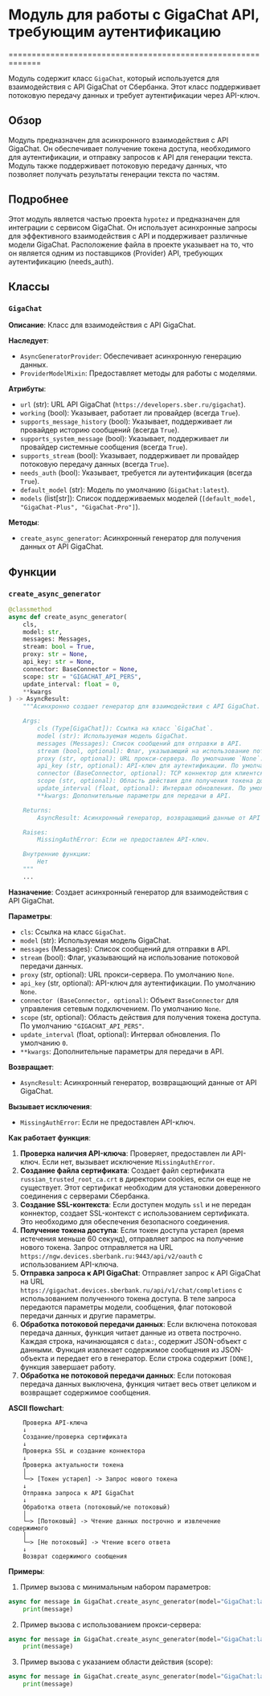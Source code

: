 # Модуль для работы с GigaChat API, требующим аутентификацию
=============================================================

Модуль содержит класс `GigaChat`, который используется для взаимодействия с API GigaChat от Сбербанка.
Этот класс поддерживает потоковую передачу данных и требует аутентификации через API-ключ.

## Обзор

Модуль предназначен для асинхронного взаимодействия с API GigaChat. Он обеспечивает получение токена доступа, необходимого для аутентификации, и отправку запросов к API для генерации текста.
Модуль также поддерживает потоковую передачу данных, что позволяет получать результаты генерации текста по частям.

## Подробнее

Этот модуль является частью проекта `hypotez` и предназначен для интеграции с сервисом GigaChat.
Он использует асинхронные запросы для эффективного взаимодействия с API и поддерживает различные модели GigaChat.
Расположение файла в проекте указывает на то, что он является одним из поставщиков (Provider) API, требующих аутентификацию (needs_auth).

## Классы

### `GigaChat`

**Описание**: Класс для взаимодействия с API GigaChat.

**Наследует**:
- `AsyncGeneratorProvider`: Обеспечивает асинхронную генерацию данных.
- `ProviderModelMixin`: Предоставляет методы для работы с моделями.

**Атрибуты**:
- `url` (str): URL API GigaChat (`https://developers.sber.ru/gigachat`).
- `working` (bool): Указывает, работает ли провайдер (всегда `True`).
- `supports_message_history` (bool): Указывает, поддерживает ли провайдер историю сообщений (всегда `True`).
- `supports_system_message` (bool): Указывает, поддерживает ли провайдер системные сообщения (всегда `True`).
- `supports_stream` (bool): Указывает, поддерживает ли провайдер потоковую передачу данных (всегда `True`).
- `needs_auth` (bool): Указывает, требуется ли аутентификация (всегда `True`).
- `default_model` (str): Модель по умолчанию (`GigaChat:latest`).
- `models` (list[str]): Список поддерживаемых моделей (`[default_model, "GigaChat-Plus", "GigaChat-Pro"]`).

**Методы**:
- `create_async_generator`: Асинхронный генератор для получения данных от API GigaChat.

## Функции

### `create_async_generator`

```python
@classmethod
async def create_async_generator(
    cls,
    model: str,
    messages: Messages,
    stream: bool = True,
    proxy: str = None,
    api_key: str = None,
    connector: BaseConnector = None,
    scope: str = "GIGACHAT_API_PERS",
    update_interval: float = 0,
    **kwargs
) -> AsyncResult:
    """Асинхронно создает генератор для взаимодействия с API GigaChat.

    Args:
        cls (Type[GigaChat]): Ссылка на класс `GigaChat`.
        model (str): Используемая модель GigaChat.
        messages (Messages): Список сообщений для отправки в API.
        stream (bool, optional): Флаг, указывающий на использование потоковой передачи данных. По умолчанию `True`.
        proxy (str, optional): URL прокси-сервера. По умолчанию `None`.
        api_key (str, optional): API-ключ для аутентификации. По умолчанию `None`.
        connector (BaseConnector, optional): TCP коннектор для клиентской сессии. По умолчанию `None`.
        scope (str, optional): Область действия для получения токена доступа. По умолчанию `"GIGACHAT_API_PERS"`.
        update_interval (float, optional): Интервал обновления. По умолчанию `0`.
        **kwargs: Дополнительные параметры для передачи в API.

    Returns:
        AsyncResult: Асинхронный генератор, возвращающий данные от API GigaChat.

    Raises:
        MissingAuthError: Если не предоставлен API-ключ.

    Внутренние функции:
        Нет
    """
    ...
```

**Назначение**: Создает асинхронный генератор для взаимодействия с API GigaChat.

**Параметры**:
- `cls`: Ссылка на класс `GigaChat`.
- `model` (str): Используемая модель GigaChat.
- `messages` (Messages): Список сообщений для отправки в API.
- `stream` (bool): Флаг, указывающий на использование потоковой передачи данных.
- `proxy` (str, optional): URL прокси-сервера. По умолчанию `None`.
- `api_key` (str, optional): API-ключ для аутентификации. По умолчанию `None`.
- `connector (BaseConnector, optional)`:  Объект `BaseConnector` для управления сетевым подключением. По умолчанию `None`.
- `scope` (str, optional): Область действия для получения токена доступа. По умолчанию `"GIGACHAT_API_PERS"`.
- `update_interval` (float, optional): Интервал обновления. По умолчанию `0`.
- `**kwargs`: Дополнительные параметры для передачи в API.

**Возвращает**:
- `AsyncResult`: Асинхронный генератор, возвращающий данные от API GigaChat.

**Вызывает исключения**:
- `MissingAuthError`: Если не предоставлен API-ключ.

**Как работает функция**:

1.  **Проверка наличия API-ключа**: Проверяет, предоставлен ли API-ключ. Если нет, вызывает исключение `MissingAuthError`.
2.  **Создание файла сертификата**: Создает файл сертификата `russian_trusted_root_ca.crt` в директории cookies, если он еще не существует.
    Этот сертификат необходим для установки доверенного соединения с серверами Сбербанка.
3.  **Создание SSL-контекста**: Если доступен модуль `ssl` и не передан коннектор, создает SSL-контекст с использованием сертификата.
    Это необходимо для обеспечения безопасного соединения.
4.  **Получение токена доступа**: Если токен доступа устарел (время истечения меньше 60 секунд), отправляет запрос на получение нового токена.
    Запрос отправляется на URL `https://ngw.devices.sberbank.ru:9443/api/v2/oauth` с использованием API-ключа.
5.  **Отправка запроса к API GigaChat**: Отправляет запрос к API GigaChat на URL `https://gigachat.devices.sberbank.ru/api/v1/chat/completions` с использованием полученного токена доступа.
    В теле запроса передаются параметры модели, сообщения, флаг потоковой передачи данных и другие параметры.
6.  **Обработка потоковой передачи данных**: Если включена потоковая передача данных, функция читает данные из ответа построчно.
    Каждая строка, начинающаяся с `data:`, содержит JSON-объект с данными.
    Функция извлекает содержимое сообщения из JSON-объекта и передает его в генератор.
    Если строка содержит `[DONE]`, функция завершает работу.
7.  **Обработка не потоковой передачи данных**: Если потоковая передача данных выключена, функция читает весь ответ целиком и возвращает содержимое сообщения.

**ASCII flowchart**:

```
    Проверка API-ключа
    ↓
    Создание/проверка сертификата
    ↓
    Проверка SSL и создание коннектора
    ↓
    Проверка актуальности токена
    │
    └─> [Токен устарел] -> Запрос нового токена
    ↓
    Отправка запроса к API GigaChat
    ↓
    Обработка ответа (потоковый/не потоковый)
    │
    └─> [Потоковый] -> Чтение данных построчно и извлечение содержимого
    │
    └─> [Не потоковый] -> Чтение всего ответа
    ↓
    Возврат содержимого сообщения
```

**Примеры**:

1.  Пример вызова с минимальным набором параметров:

```python
async for message in GigaChat.create_async_generator(model="GigaChat:latest", messages=[{"role": "user", "content": "Hello!"}], api_key="YOUR_API_KEY"):
    print(message)
```

2.  Пример вызова с использованием прокси-сервера:

```python
async for message in GigaChat.create_async_generator(model="GigaChat:latest", messages=[{"role": "user", "content": "Hello!"}], api_key="YOUR_API_KEY", proxy="http://your_proxy:8080"):
    print(message)
```

3.  Пример вызова с указанием области действия (scope):

```python
async for message in GigaChat.create_async_generator(model="GigaChat:latest", messages=[{"role": "user", "content": "Hello!"}], api_key="YOUR_API_KEY", scope="GIGACHAT_API_PERS"):
    print(message)
```